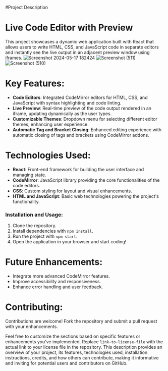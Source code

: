 
#Project Description

# Live Code Editor with Preview

This project showcases a dynamic web application built with React that allows users to write HTML, CSS, and JavaScript code in separate editors and instantly see the live output in an adjacent preview window using iframes.
![Screenshot 2024-05-17 182424](https://github.com/jvdjugal3886/Live-Preview-Code-Editor/assets/89655571/355ca7fe-3113-473f-8e97-774ad086f2b3)
![Screenshot (511)](https://github.com/jvdjugal3886/Live-Preview-Code-Editor/assets/89655571/83c0e756-c5b4-42e7-96cb-86706538b7f9)
![Screenshot (510)](https://github.com/jvdjugal3886/Live-Preview-Code-Editor/assets/89655571/646fe18a-6f60-4986-ba0e-034f27f0a8a1)

# Key Features:
- **Code Editors**: Integrated CodeMirror editors for HTML, CSS, and JavaScript with syntax highlighting and code linting.
- **Live Preview**: Real-time preview of the code output rendered in an iframe, updating dynamically as the user types.
- **Customizable Themes**: Dropdown menu for selecting different editor themes, enhancing user experience.
- **Automatic Tag and Bracket Closing**: Enhanced editing experience with automatic closing of tags and brackets using CodeMirror addons.

# Technologies Used:
- **React**: Front-end framework for building the user interface and managing state.
- **CodeMirror**: JavaScript library providing the core functionalities of the code editors.
- **CSS**: Custom styling for layout and visual enhancements.
- **HTML and JavaScript**: Basic web technologies powering the project's functionality.

### Installation and Usage:
1. Clone the repository.
2. Install dependencies with `npm install`.
3. Run the project with `npm start`.
4. Open the application in your browser and start coding!


# Future Enhancements:
- Integrate more advanced CodeMirror features.
- Improve accessibility and responsiveness.
- Enhance error handling and user feedback.

# Contributing:
Contributions are welcome! Fork the repository and submit a pull request with your enhancements.


Feel free to customize the sections based on specific features or enhancements you've implemented. Replace `link-to-license-file` with the actual link to your license file in the repository. This description provides an overview of your project, its features, technologies used, installation instructions, credits, and how others can contribute, making it informative and inviting for potential users and contributors on GitHub.
